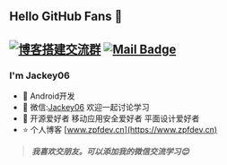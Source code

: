 ## Hello GitHub Fans 👋
[![博客搭建交流群](https://img.shields.io/badge/微信-Jackey06-red.svg "微信")](mailto:Jackey06)
[![Mail Badge](https://img.shields.io/badge/-zhaopengfei779@gmail.com-c14438?style=flat&logo=Gmail&logoColor=white&link=mailto:zhaopengfei779@gmail.com)](mailto:zhaopengfei779@gmail.com)
---
<!-- <img align="right" alt="微信" width="20%" src="http://image.zpfdev.cn:7060/images/WeChat.jpg" /> -->

### I'm Jackey06

- 🌱 Android开发
- 💬 微信:[Jackey06](Jackey06) 欢迎一起讨论学习
- 👋 开源爱好者 移动应用安全爱好者 平面设计爱好者
- ⭐ 个人博客 [www.zpfdev.cn](https://www.zpfdev.cn)

> ***我喜欢交朋友。可以添加我的微信交流学习😊***
